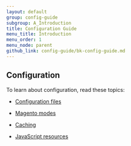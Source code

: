 ```yaml
---
layout: default
group: config-guide
subgroup: A_Introduction
title: Configuration Guide
menu_title: Introduction
menu_order: 1
menu_node: parent
github_link: config-guide/bk-config-guide.md
---
```


<h2 id="configuration">Configuration</h2>
<p>To learn about configuration, read these topics:</p>
<ul>
   <li>
      <p><a href="{{ site.gdeurl }}config-guide/config/config-files.html">Configuration files</a></p>
   </li>
    <li>
      <p><a href="{{ site.gdeurl }}config-guide/config/magento-mode.html">Magento modes</a></p>
   </li>
    <li>
      <p><a href="{{ site.gdeurl }}config-guide/config/caching.html">Caching</a></p>
   </li>
    <li>
      <p><a href="{{ site.gdeurl }}config-guide/config/js-resources.html">JavaScript resources</a></p>
   </li>
</ul>
<!-- <h2 id="integration">Integration</h2>
<p>To learn about integration, read these topics:</p>
<ul>
   <li>

      <p><a href="{{ site.gdeurl }}config-guide/integration/what-is-integration.html">What is an integration?</a></p>

   </li>
   <li>
      <p><a href="{{ site.gdeurl }}get-started/authentication/gs-authentication-oauth.html">Integration authorization</a></p>
   </li>
   <li>
      <p><a href="{{ site.gdeurl }}config-guide/integration/integration-code.html">Code an integration</a></p>
   </li>
   <li>
      <p><a href="{{ site.gdeurl }}config-guide/integration/integration-create-man.html">Manually create an integration</a></p>
   </li>
   <li>
      <p><a href="{{ site.gdeurl }}config-guide/integration/integration-maintain.html">Maintain an integration</a></p>
   </li>

</ul> -->

